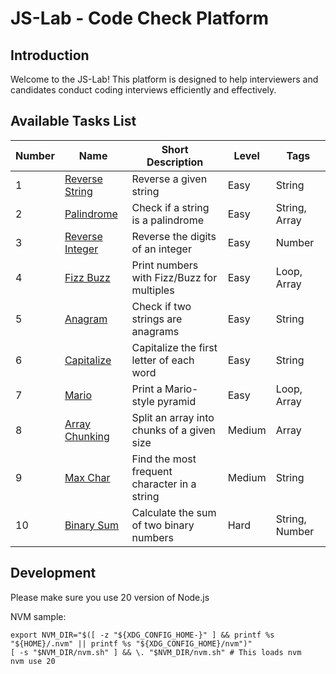 # JS-Lab - Code Check Platform

## Introduction

Welcome to the JS-Lab! This platform is designed to help interviewers and candidates conduct coding interviews efficiently and effectively.

## Available Tasks List

Number | Name                                                                     | Short Description                            | Level  | Tags
------ | ------------------------------------------------------------------------ | -------------------------------------------- | ------ | -------------
1      | [Reverse String](https://js-laboratory.vercel.app/task/reverse-string)   | Reverse a given string                       | Easy   | String
2      | [Palindrome](https://js-laboratory.vercel.app/task/palindrome)           | Check if a string is a palindrome            | Easy   | String, Array
3      | [Reverse Integer](https://js-laboratory.vercel.app/task/reverse-integer) | Reverse the digits of an integer             | Easy   | Number
4      | [Fizz Buzz](https://js-laboratory.vercel.app/task/fizz-buzz)             | Print numbers with Fizz/Buzz for multiples   | Easy   | Loop, Array
5      | [Anagram](https://js-laboratory.vercel.app/task/anagram)                 | Check if two strings are anagrams            | Easy   | String
6      | [Capitalize](https://js-laboratory.vercel.app/task/capitalize)           | Capitalize the first letter of each word     | Easy   | String
7      | [Mario](https://js-laboratory.vercel.app/task/mario)                     | Print a Mario-style pyramid                  | Easy   | Loop, Array
8      | [Array Chunking](https://js-laboratory.vercel.app/task/chank)            | Split an array into chunks of a given size   | Medium | Array
9      | [Max Char](https://js-laboratory.vercel.app/task/maxchar)                | Find the most frequent character in a string | Medium | String
10     | [Binary Sum](https://js-laboratory.vercel.app/task/binary-sum)           | Calculate the sum of two binary numbers      | Hard   | String, Number

## Development

Please make sure you use 20 version of Node.js

NVM sample:

```
export NVM_DIR="$([ -z "${XDG_CONFIG_HOME-}" ] && printf %s "${HOME}/.nvm" || printf %s "${XDG_CONFIG_HOME}/nvm")"
[ -s "$NVM_DIR/nvm.sh" ] && \. "$NVM_DIR/nvm.sh" # This loads nvm
nvm use 20
```
